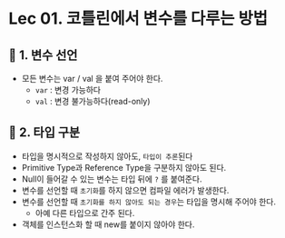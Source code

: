 # Lec 01. 코틀린에서 변수를 다루는 방법

## 📌 1. 변수 선언
- 모든 변수는 var / val 을 붙여 주어야 한다.
  - `var` : 변경 가능하다
  - `val` : 변경 불가능하다(read-only)
## 📌 2. 타입 구분
- 타입을 명시적으로 작성하지 않아도, `타입이 추론`된다
- Primitive Type과 Reference Type을 구분하지 않아도 된다.
- Null이 들어갈 수 있는 변수는 타입 뒤에 `?` 를 붙여준다.
- 변수를 선언할 때 `초기화`를 하지 않으면 컴파일 에러가 발생한다.
- 변수를 선언할 때 `초기화를 하지 않아도 되는 경우`는 타입을 명시해 주어야 한다.
  - 아예 다른 타입으로 간주 된다.
- 객체를 인스턴스화 할 때 new를 붙이지 않아야 한다.